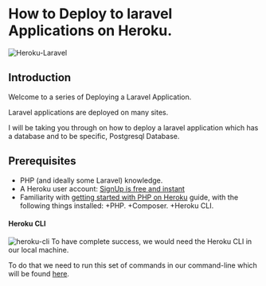  How to Deploy to laravel Applications on Heroku.
==============================

![Heroku-Laravel](https://res.cloudinary.com/practicaldev/image/fetch/s--qKHxphj6--/c_limit%2Cf_auto%2Cfl_progressive%2Cq_auto%2Cw_880/https://bosnadev.com/wp-content/uploads/2014/09/laravel_heroku.jpg)
## Introduction
Welcome to a series of Deploying a Laravel Application.

Laravel applications are deployed on many sites.

I will be taking you through on how to deploy a laravel application which has a database and to be specific, Postgresql Database.

## Prerequisites
+ PHP (and ideally some Laravel) knowledge.
+ A Heroku user account: [SignUp is free and instant](https://signup.heroku.com/signup/dc)
+ Familiarity with [getting started with PHP on Heroku](https://devcenter.heroku.com/articles/getting-started-with-php) guide, with the following things installed:
		+PHP.
		+Composer.
		+Heroku CLI.

#### Heroku CLI

![heroku-cli](https://pbs.twimg.com/media/CzuuE7dXAAA7np5.jpg)
To have complete success, we would need the Heroku CLI in our local machine.

To do that we need to run this set of commands in our command-line which will be found [here](https://cli.heroku.com/).


